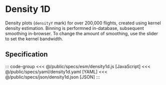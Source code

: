 <script setup>
  import { reset } from '@uwdata/vgplot';
  reset();
</script>

# Density 1D

Density plots (`densityY` mark) for over 200,000 flights, created using kernel density estimation.
Binning is performned in-database, subsequent smoothing in-browser.
To change the amount of smoothing, use the slider to set the kernel bandwidth.

<Example spec="/specs/yaml/density1d.yaml" />

## Specification

::: code-group
<<< @/public/specs/esm/density1d.js [JavaScript]
<<< @/public/specs/yaml/density1d.yaml [YAML]
<<< @/public/specs/json/density1d.json [JSON]
:::
